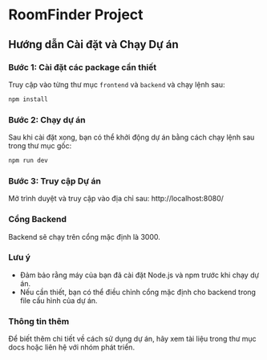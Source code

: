 # RoomFinder Project

## Hướng dẫn Cài đặt và Chạy Dự án

### Bước 1: Cài đặt các package cần thiết
Truy cập vào từng thư mục `frontend` và `backend` và chạy lệnh sau:

```bash
npm install
```
### Bước 2: Chạy dự án
Sau khi cài đặt xong, bạn có thể khởi động dự án bằng cách chạy lệnh sau trong thư mục gốc:

```bash
npm run dev
```
### Bước 3: Truy cập Dự án
Mở trình duyệt và truy cập vào địa chỉ sau:
http://localhost:8080/
### Cổng Backend
Backend sẽ chạy trên cổng mặc định là 3000.

### Lưu ý
- Đảm bảo rằng máy của bạn đã cài đặt Node.js và npm trước khi chạy dự án.
- Nếu cần thiết, bạn có thể điều chỉnh cổng mặc định cho backend trong file cấu hình của dự án.

### Thông tin thêm
Để biết thêm chi tiết về cách sử dụng dự án, hãy xem tài liệu trong thư mục docs hoặc liên hệ với nhóm phát triển.
